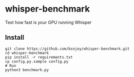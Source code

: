 # whisper-benchmark
Test how fast is your GPU running Whisper

## Install
```
git clone https://github.com/bsnjoy/whisper-benchmark.git
cd whisper-benchmark
pip install -r requirements.txt
cp config.py.sample config.py
# Run
python3 benchmark.py
```
